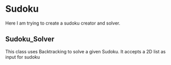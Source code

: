 # Sudoku
Here I am trying to create a sudoku creator and solver.

<h2>Sudoku_Solver</h2>
This class uses Backtracking to solve a given Sudoku.
It accepts a 2D list as input for sudoku

